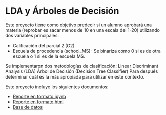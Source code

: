 # LDA y Árboles de Decisión
Este proyecto tiene como objetivo predecir si un alumno aprobará una materia (reprobar es sacar menos de 10 en una escala del 1-20) utilizando dos variables principales:
- Calificación del parcial 2 (G2)
- Escuela de procedencia (school_MS)- Se binariza como 0 si es de otra escuela o 1 si es de la escuela MS. 

Se implementaron dos metodologías de clasificación:
Linear Discriminant Analysis (LDA)
Árbol de Decisión (Decision Tree Classifier)
Para después determinar cuál es la más apropiada para utilizar en este contexto. 

Este proyecto incluye los siguientes documentos:
- [Reporte en formato ipynb](./jupiter22.ipynb)
- [Reporte en formato html](./html22.html)
- [Base de datos](./student.csv)
